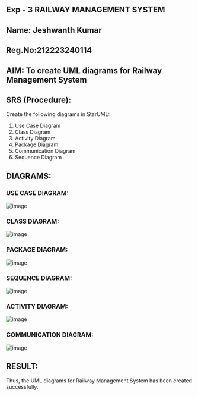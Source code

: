 ## Exp - 3 RAILWAY MANAGEMENT SYSTEM
## Name: Jeshwanth Kumar
## Reg.No:212223240114
## AIM: To create UML diagrams for Railway Management System

## SRS (Procedure):

Create the following diagrams in StarUML:
1) Use Case Diagram
2) Class Diagram
3) Activity Diagram
4) Package Diagram
5) Communication Diagram
6) Sequence Diagram


## DIAGRAMS:
### USE CASE DIAGRAM:
![image](https://github.com/user-attachments/assets/f6ac7c1a-477c-402a-b747-288519460213)
### CLASS DIAGRAM:
![image](https://github.com/user-attachments/assets/d5eba2a6-a913-4c4e-8a67-61af29adfbd7)
### PACKAGE DIAGRAM:
![image](https://github.com/user-attachments/assets/85be248d-6333-43cc-b352-65aa32a06e6c)
### SEQUENCE DIAGRAM:
![image](https://github.com/user-attachments/assets/6759083b-d435-48aa-bc89-031b65c3c7d5)
### ACTIVITY DIAGRAM:
![image](https://github.com/user-attachments/assets/6ae020b5-ae0f-4e8d-9366-58424c7b91ca)
### COMMUNICATION DIAGRAM:
![image](https://github.com/user-attachments/assets/c0416f0e-3959-4c18-8710-044adc1d6426)

## RESULT:
Thus, the UML diagrams for Railway Management System has been created successfully.
